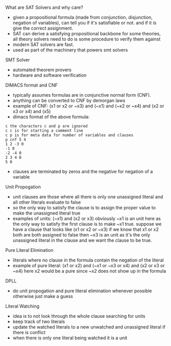 What are SAT Solvers and why care?
- given a propositional formula (made from conjunction, disjunction, negation of variables), can tell you if it's satisfiable or not. and if it is give the correct assignment.
- SAT can derive a satisfying propositional backbone for some theories, all theory solvers need to do is some procedure to verify them against
- modern SAT solvers are fast.
- used as part of the machinery that powers smt solvers

SMT Solver
- automated theorem provers
- hardware and software verification


DIMACS format and CNF 
- typically assumes formulas are in conjunctive normal form (CNF).
- anything can be converted to CNF by demorgan laws
- example of CNF: (x1 or x2 or ~x3) and (~x1) and (~x2 or ~x4) and (x2 or x3 or x4) and (x5)
- dimacs format of the above formula:
```
c the characters c and p are ignored
c c is for starting a comment line
c p is for meta data for number of variables and clauses
p cnf 5 4
1 2 -3 0
-1 0
-2 -4 0
2 3 4 0
5 0
```
- clauses are terminated by zeros and the negative for negation of a variable

Unit Propogation
- unit clauses are those where all there is only one unassigned literal and all other literals evaluate to false
- so the only way to satisfy the clause is to assign the proper value to make the unassigned literal true
- examples of units:
(~x1) and (x2 or x3) obviously ~x1 is an unit here as the only way to satisfy the first clause is to make ~x1 true.
suppose we have a clause that looks like (x1 or x2 or ~x3) if we know that x1 or x2 both are both assigned to false then ~x3 is an unit as it's the only unassigned literal in the clause and we want the clause to be true.


Pure Literal Elimination
- literals where no clause in the formula contain the negation of the literal
- example of pure literal:
(x1 or x2) and (~x1 or ~x3 or x4) and (x2 or x3 or ~x4)
here x2 would be a pure since ~x2 does not show up in the formula

DPLL
- do unit propogation and pure literal elimination whenever possible otherwise just make a guess
 

Literal Watching
- idea is to not look through the whole clause searching for units
- keep track of two literals
- update the watched literals to a new unwatched and unassigned literal if there is conflict
- when there is only one literal being watched it is a unit

